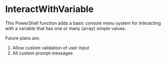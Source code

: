 # InteractWithVariable
This PowerShell function adds a basic console menu system for interacting with a variable that has one or many (array) simple values.

Future plans are:
  1. Allow custom validation of user input
  2. All custom prompt messages
